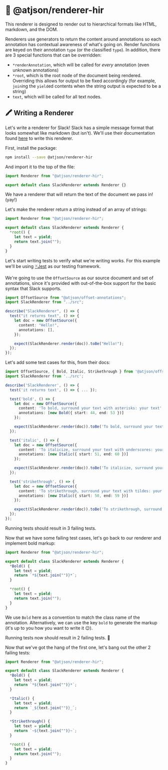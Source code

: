 # 🌳 @atjson/renderer-hir

This renderer is designed to render out to hierarchical formats like HTML, markdown, and the DOM.

Renderers use generators to return the content around annotations so each annotation has contextual awareness of what's going on. Render functions are keyed on their annotation `type` (or the classified `type`). In addition, there are 3 special functions that can be overridden:

- `*renderAnnotation`, which will be called for _every_ annotation (even unknown annotations)
- `*root`, which is the root node of the document being rendered. Overriding this allows for output to be fixed accordingly (for example, `join`ing the `yield`ed contents when the string output is expected to be a string)
- `text`, which will be called for all text nodes.

## 🖍 Writing a Renderer

Let's write a renderer for Slack! Slack has a simple message format that looks somewhat like markdown (but isn't). We'll use their documentation found [here](https://get.slack.help/hc/en-us/articles/202288908-Format-your-messages) to write this renderer.

First, install the package:

```bash
npm install --save @atjson/renderer-hir
```

And import it to the top of the file:

```ts
import Renderer from "@atjson/renderer-hir";

export default class SlackRenderer extends Renderer {}
```

We have a renderer that will return the text of the document we pass in! (yay!)

Let's make the renderer return a string instead of an array of strings:

```ts
import Renderer from "@atjson/renderer-hir";

export default class SlackRenderer extends Renderer {
  *root() {
    let text = yield;
    return text.join("");
  }
}
```

Let's start writing tests to verify what we're writing works. For this example we'll be using [🃏Jest](https://jestjs.io) as our testing framework.

We're going to use the `OffsetSource` as our source document and set of annotations, since it's provided with out-of-the-box support for the basic syntax that Slack supports.

```ts
import OffsetSource from "@atjson/offset-annotations";
import SlackRenderer from "../src";

describe("SlackRenderer", () => {
  test("it returns text", () => {
    let doc = new OffsetSource({
      content: "Hello!",
      annotations: [],
    });

    expect(SlackRenderer.render(doc)).toBe("Hello!");
  });
});
```

Let's add some test cases for this, from their docs:

```ts
import OffsetSource, { Bold, Italic, Strikethrough } from '@atjson/offset-annotations';
import SlackRenderer from '../src';

describe('SlackRenderer', () => {
  test('it returns text', () => { ... });

  test('bold', () => {
    let doc = new OffsetSource({
      content: 'To bold, surround your text with asterisks: your text',
      annotations: [new Bold({ start: 44, end: 53 })]
    });

    expect(SlackRenderer.render(doc)).toBe('To bold, surround your text with asterisks: *your text*');
  });

  test('italic', () => {
    let doc = new OffsetSource({
      content: 'To italicize, surround your text with underscores: your text',
      annotations: [new Italic({ start: 51, end: 60 })]
    });

    expect(SlackRenderer.render(doc)).toBe('To italicize, surround your text with underscores: _your text_');
  });

  test('strikethrough', () => {
    let doc = new OffsetSource({
      content: 'To strikethrough, surround your text with tildes: your text',
      annotations: [new Italic({ start: 50, end: 59 })]
    });

    expect(SlackRenderer.render(doc)).toBe('To strikethrough, surround your text with tildes: ~your text~');
  });
});
```

Running tests should result in 3 failing tests.

Now that we have some failing test cases, let's go back to our renderer and implement bold markup:

```ts
import Renderer from "@atjson/renderer-hir";

export default class SlackRenderer extends Renderer {
  *Bold() {
    let text = yield;
    return `*${text.join("")}*`;
  }

  *root() {
    let text = yield;
    return text.join("");
  }
}
```

We use `Bold` here as a convention to match the class name of the annotation. Alternatively, we can use the key `bold` to generate the markup (it's up to you how you want to write it 😉).

Running tests now should result in 2 failing tests. 🎉

Now that we've got the hang of the first one, let's bang out the other 2 failing tests:

```ts
import Renderer from "@atjson/renderer-hir";

export default class SlackRenderer extends Renderer {
  *Bold() {
    let text = yield;
    return `*${text.join("")}*`;
  }

  *Italic() {
    let text = yield;
    return `_${text.join("")}_`;
  }

  *Strikethrough() {
    let text = yield;
    return `~${text.join("")}~`;
  }

  *root() {
    let text = yield;
    return text.join("");
  }
}
```
